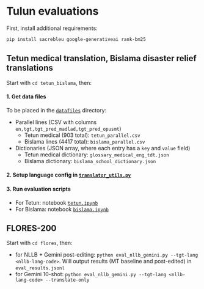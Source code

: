 # Tulun evaluations

First, install additional requirements:
```bash
pip install sacrebleu google-generativeai rank-bm25
```

## Tetun medical translation, Bislama disaster relief translations

Start with `cd tetun_bislama`, then:

#### 1. Get data files

To be placed in the [`datafiles`](./tetun_bislama/datafiles/) directory:
- Parallel lines (CSV with columns `en,tgt,tgt_pred_madlad,tgt_pred_opusmt`)
  - Tetun medical (903 total): `tetun_parallel.csv` 
  - Bislama lines (4417 total): `bislama_parallel.csv`
- Dictionaries (JSON array, where each entry has a `key` and `value` field)
  - Tetun medical dictionary: `glossary_medical_eng_tdt.json`
  - Bislama dictionary: `bislama_school_dictionary.json`

#### 2. Setup language config in [`translator_utils.py`](./tetun_bislama/translator_utils.py)

#### 3. Run evaluation scripts

- For Tetun: notebook [`tetun.ipynb`](./tetun_bislama/tetun.ipynb)
- For Bislama: notebook [`bislama.ipynb`](./tetun_bislama/bislama.ipynb)


## FLORES-200

Start with `cd flores`, then:
- for NLLB + Gemini post-editing: `python eval_nllb_gemini.py --tgt-lang <nllb-lang-code>`. Will output results (MT baseline and post-edited) in `eval_results.jsonl`
- for Gemini 10-shot: `python eval_nllb_gemini.py --tgt-lang <nllb-lang-code> --translate-only`